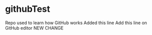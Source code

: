 # githubTest
Repo used to learn how GitHub works
Added this line
Add this line on GitHub editor
NEW CHANGE
